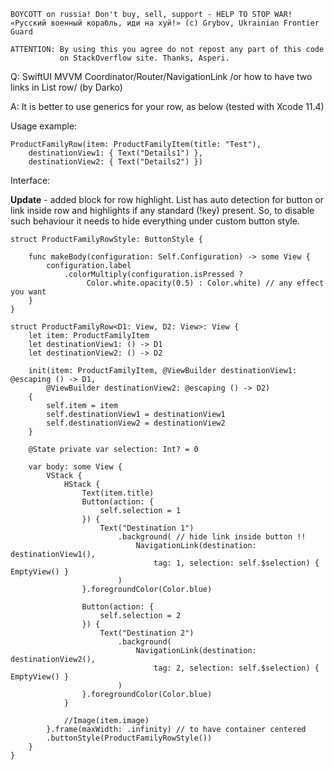 ```
BOYCOTT on russia! Don't buy, sell, support - HELP TO STOP WAR!
«Русский военный корабль, иди на хуй!» (c) Grybov, Ukrainian Frontier Guard

ATTENTION: By using this you agree do not repost any part of this code
           on StackOverflow site. Thanks, Asperi.
```

Q: SwiftUI MVVM Coordinator/Router/NavigationLink /or how to have two links in List row/ (by Darko)

A: It is better to use generics for your row, as below (tested with Xcode 11.4)

Usage example:

    ProductFamilyRow(item: ProductFamilyItem(title: "Test"),
        destinationView1: { Text("Details1") },
        destinationView2: { Text("Details2") })

Interface:

**Update** - added block for row highlight. List has auto detection for button or link inside row and highlights if any standard (!key) present. So, to disable such behaviour it needs to hide everything under custom button style.

```
struct ProductFamilyRowStyle: ButtonStyle {

    func makeBody(configuration: Self.Configuration) -> some View {
        configuration.label
            .colorMultiply(configuration.isPressed ? 
                 Color.white.opacity(0.5) : Color.white) // any effect you want
    }
}

struct ProductFamilyRow<D1: View, D2: View>: View {
    let item: ProductFamilyItem
    let destinationView1: () -> D1
    let destinationView2: () -> D2

    init(item: ProductFamilyItem, @ViewBuilder destinationView1: @escaping () -> D1,
        @ViewBuilder destinationView2: @escaping () -> D2)
    {
        self.item = item
        self.destinationView1 = destinationView1
        self.destinationView2 = destinationView2
    }

    @State private var selection: Int? = 0

    var body: some View {
        VStack {
            HStack {
                Text(item.title)
                Button(action: {
                    self.selection = 1
                }) {
                    Text("Destination 1")
                        .background( // hide link inside button !!
                            NavigationLink(destination: destinationView1(),
                                tag: 1, selection: self.$selection) { EmptyView() }
                        )
                }.foregroundColor(Color.blue)

                Button(action: {
                    self.selection = 2
                }) {
                    Text("Destination 2")
                        .background(
                            NavigationLink(destination: destinationView2(),
                                tag: 2, selection: self.$selection) { EmptyView() }
                        )
                }.foregroundColor(Color.blue)
            }

            //Image(item.image)
        }.frame(maxWidth: .infinity) // to have container centered
        .buttonStyle(ProductFamilyRowStyle())
    }
}
```
